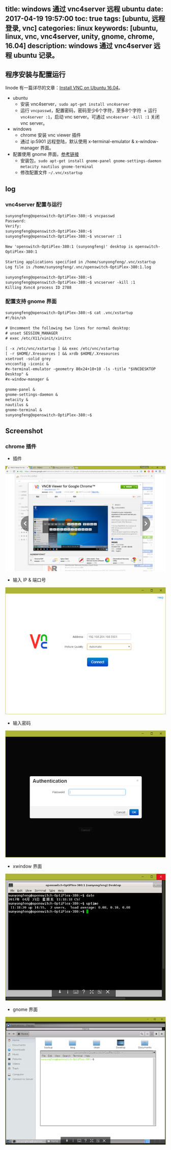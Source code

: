 title: windows 通过 vnc4server 远程 ubuntu
date: 2017-04-19 19:57:00
toc: true
tags: [ubuntu, 远程登录, vnc]
categories: linux
keywords: [ubuntu, linux, vnc, vnc4server, unity, gnome, chrome, 16.04]
description: windows 通过 vnc4server 远程 ubuntu 记录。
---

## 程序安装与配置运行

linode 有一篇详尽的文章：[Install VNC on Ubuntu 16.04](https://www.linode.com/docs/applications/remote-desktop/install-vnc-on-ubuntu-16-04)。

* ubuntu
  + 安装 vnc4server，`sudo apt-get install vnc4server`
  + 运行 `vncpasswd`，配置密码，密码至少6个字符，至多8个字符
  + 运行 `vnc4server :1`，启动 vnc server。可通过 `vnc4server -kill :1` 关闭 vnc server。
* windows
  + chrome 安装 vnc viewer 插件
  + 通过 ip:5901 远程登陆，默认使用 x-terminal-emulator & x-window-manager 界面。
* 配置使用 gnome 界面，[参考链接](https://askubuntu.com/questions/518041/unity-doesnt-work-on-vnc-server-under-14-04-lts)
  + 安装包，`sudo apt-get install gnome-panel gnome-settings-daemon metacity nautilus gnome-terminal`
  + 修改配置文件 `~/.vnc/xstartup`

## log
### vnc4server 配置与运行

```
sunyongfeng@openswitch-OptiPlex-380:~$ vncpasswd 
Password:
Verify:
sunyongfeng@openswitch-OptiPlex-380:~$ 
sunyongfeng@openswitch-OptiPlex-380:~$ vncserver :1

New 'openswitch-OptiPlex-380:1 (sunyongfeng)' desktop is openswitch-OptiPlex-380:1

Starting applications specified in /home/sunyongfeng/.vnc/xstartup
Log file is /home/sunyongfeng/.vnc/openswitch-OptiPlex-380:1.log

sunyongfeng@openswitch-OptiPlex-380:~$ 
sunyongfeng@openswitch-OptiPlex-380:~$ vncserver -kill :1
Killing Xvnc4 process ID 2788
```

### 配置支持 gnome 界面

```
sunyongfeng@openswitch-OptiPlex-380:~$ cat .vnc/xstartup 
#!/bin/sh

# Uncomment the following two lines for normal desktop:
# unset SESSION_MANAGER
# exec /etc/X11/xinit/xinitrc

[ -x /etc/vnc/xstartup ] && exec /etc/vnc/xstartup
[ -r $HOME/.Xresources ] && xrdb $HOME/.Xresources
xsetroot -solid grey
vncconfig -iconic &
#x-terminal-emulator -geometry 80x24+10+10 -ls -title "$VNCDESKTOP Desktop" &
#x-window-manager &

gnome-panel &
gnome-settings-daemon &
metacity &
nautilus &
gnome-terminal &
sunyongfeng@openswitch-OptiPlex-380:~$ 
```

## Screenshot
### chrome 插件

* 插件

![chrome-plugin VNC viewer](/images/linux/vnc/chrome-plugin-vncViewer.png)

* 输入 IP & 端口号

![access](/images/linux/vnc/vncViewer_access.png)

* 输入密码

![auth](/images/linux/vnc/vncViewer_access_authentication.png)

* xwindow 界面

![xwindow](/images/linux/vnc/vnc4server_xwindow.png)

* gnome 界面

![gnome](/images/linux/vnc/vnc4server_gnome.png)
